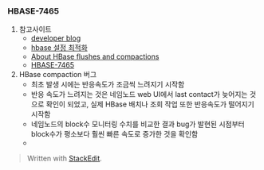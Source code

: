 
### HBASE-7465

1. 참고사이트
	- [developer blog](http://gbif.blogspot.kr/2012/07/optimizing-writes-in-hbase.html)
	- [hbase 설정 최적화](http://engineering.vcnc.co.kr/2013/04/hbase-configuration/) 
	- [About HBase flushes and compactions](http://hadoop-hbase.blogspot.kr/2014/07/about-hbase-flushes-and-compactions.html)
	- [HBASE-7465](https://issues.apache.org/jira/browse/HBASE-7465)
2. HBase compaction 버그
	- 최초 발생 시에는 반응속도가 조금씩 느려지기 시작함
	- 반응 속도가 느려지는 것은 네임노드 web UI에서 last contact가 늦어지는 것으로 확인이 되었고, 실제 HBase 배치나 조회 작업 또한 반응속도가 떨어지기 시작함
	- 네임노드의 block수 모니터링 수치를 비교한 결과 bug가 발현된 시점부터 block수가 평소보다 훨씬 빠른 속도로 증가한 것을 확인함
	- 


> Written with [StackEdit](https://stackedit.io/).